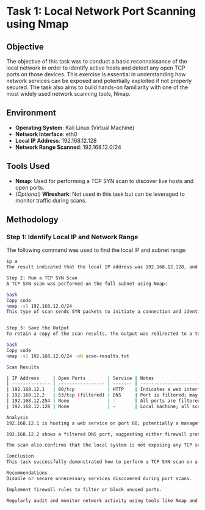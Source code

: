 # Task 1: Local Network Port Scanning using Nmap

## Objective
The objective of this task was to conduct a basic reconnaissance of the local network in order to identify active hosts and detect any open TCP ports on those devices. This exercise is essential in understanding how network services can be exposed and potentially exploited if not properly secured. The task also aims to build hands-on familiarity with one of the most widely used network scanning tools, Nmap.

## Environment
- **Operating System**: Kali Linux (Virtual Machine)
- **Network Interface**: eth0
- **Local IP Address**: 192.168.12.128
- **Network Range Scanned**: 192.168.12.0/24

## Tools Used
- **Nmap**: Used for performing a TCP SYN scan to discover live hosts and open ports.
- *(Optional)* **Wireshark**: Not used in this task but can be leveraged to monitor traffic during scans.

## Methodology

### Step 1: Identify Local IP and Network Range
The following command was used to find the local IP and subnet range:
```bash
ip a
The result indicated that the local IP address was 192.168.12.128, and the subnet was /24, leading to a network scan range of 192.168.12.0/24.

Step 2: Run a TCP SYN Scan
A TCP SYN scan was performed on the full subnet using Nmap:

bash
Copy code
nmap -sS 192.168.12.0/24
This type of scan sends SYN packets to initiate a connection and identifies open ports based on responses received.


Step 3: Save the Output
To retain a copy of the scan results, the output was redirected to a text file using:

bash
Copy code
nmap -sS 192.168.12.0/24 -oN scan-results.txt

Scan Results

| IP Address     | Open Ports        | Service | Notes                                               |
| -------------- | ----------------- | ------- | --------------------------------------------------- |
| 192.168.12.1   | 80/tcp            | HTTP    | Indicates a web interface, likely for router/device |
| 192.168.12.2   | 53/tcp (filtered) | DNS     | Port is filtered; may be DNS with firewall enabled  |
| 192.168.12.254 | None              | -       | All ports are filtered; no services identified      |
| 192.168.12.128 | None              | -       | Local machine; all scanned ports are closed         |

Analysis
192.168.12.1 is hosting a web service on port 80, potentially a management interface which could be a target if not secured.

192.168.12.2 shows a filtered DNS port, suggesting either firewall protection or traffic control mechanisms in place.

The scan also confirms that the local system is not exposing any TCP services, which is a good baseline from a security standpoint.

Conclusion
This task successfully demonstrated how to perform a TCP SYN scan on a local network using Nmap. The scan provided visibility into active systems and the services they are exposing. From a security perspective, identifying such services is a critical first step in risk assessment and vulnerability management. Ensuring that only necessary services are running, and that firewall rules are properly configured, is essential in protecting any networked environment from external and internal threats.

Recommendations
Disable or secure unnecessary services discovered during port scans.

Implement firewall rules to filter or block unused ports.

Regularly audit and monitor network activity using tools like Nmap and Wireshark.
